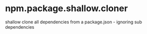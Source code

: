 # npm.package.shallow.cloner
shallow clone all dependencies from a package.json - ignoring sub dependencies

